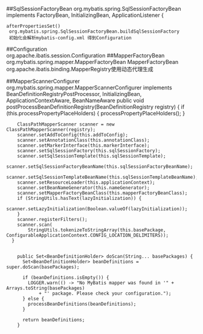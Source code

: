 ##SqlSessionFactoryBean
org.mybatis.spring.SqlSessionFactoryBean
    implements FactoryBean<SqlSessionFactory>, InitializingBean, ApplicationListener<ApplicationEvent> {
    
    afterPropertiesSet() 
     org.mybatis.spring.SqlSessionFactoryBean.buildSqlSessionFactory
     初始化会解析mybatis-config.xml 得到Configuration
##Configuration     
org.apache.ibatis.session.Configuration
##MapperFactoryBean
org.mybatis.spring.mapper.MapperFactoryBean
 MapperFactoryBean org.apache.ibatis.binding.MapperRegistry使用动态代理生成
 
##MapperScannerConfigurer 
 org.mybatis.spring.mapper.MapperScannerConfigurer
  implements BeanDefinitionRegistryPostProcessor, InitializingBean, ApplicationContextAware, BeanNameAware
    public void postProcessBeanDefinitionRegistry(BeanDefinitionRegistry registry) {
        if (this.processPropertyPlaceHolders) {
          processPropertyPlaceHolders();
        }
    
        ClassPathMapperScanner scanner = new ClassPathMapperScanner(registry);
        scanner.setAddToConfig(this.addToConfig);
        scanner.setAnnotationClass(this.annotationClass);
        scanner.setMarkerInterface(this.markerInterface);
        scanner.setSqlSessionFactory(this.sqlSessionFactory);
        scanner.setSqlSessionTemplate(this.sqlSessionTemplate);
        scanner.setSqlSessionFactoryBeanName(this.sqlSessionFactoryBeanName);
        scanner.setSqlSessionTemplateBeanName(this.sqlSessionTemplateBeanName);
        scanner.setResourceLoader(this.applicationContext);
        scanner.setBeanNameGenerator(this.nameGenerator);
        scanner.setMapperFactoryBeanClass(this.mapperFactoryBeanClass);
        if (StringUtils.hasText(lazyInitialization)) {
          scanner.setLazyInitialization(Boolean.valueOf(lazyInitialization));
        }
        scanner.registerFilters();
        scanner.scan(
            StringUtils.tokenizeToStringArray(this.basePackage, ConfigurableApplicationContext.CONFIG_LOCATION_DELIMITERS));
      }
      
      
        public Set<BeanDefinitionHolder> doScan(String... basePackages) {
          Set<BeanDefinitionHolder> beanDefinitions = super.doScan(basePackages);
      
          if (beanDefinitions.isEmpty()) {
            LOGGER.warn(() -> "No MyBatis mapper was found in '" + Arrays.toString(basePackages)
                + "' package. Please check your configuration.");
          } else {
            processBeanDefinitions(beanDefinitions);
          }
      
          return beanDefinitions;
        }